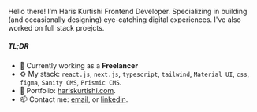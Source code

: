 Hello there! I’m Haris Kurtishi
Frontend Developer.
Specializing in building (and occasionally designing) eye-catching digital experiences.
I've also worked on full stack proejcts.


##### TL;DR

- 🏢 Currently working as a **Freelancer**
- ⚙️ My stack: `react.js`, `next.js`, `typescript`, `tailwind`,  `Material UI`, `css`, `figma`,  `Sanity CMS`,  `Prismic CMS`.
- 💼 Portfolio: [hariskurtishi.com](https://hariskurtishi.com/).
- 📫 Contact me: [email](mailto:hariskurtishii@gmail.com?subject=Hey%20Tashinga%2C%20I%20found%20your%20email%20on%20your%20GitHub...&body=Hey%20Tashinga%2C%0A%0A...),  or [linkedin](https://www.linkedin.com/in/haris-kurtishi-webdev/).
